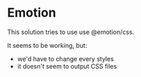 # Emotion

This solution tries to use use @emotion/css.

It seems to be working, but:

- we'd have to change every styles
- it doesn't seem to output CSS files
